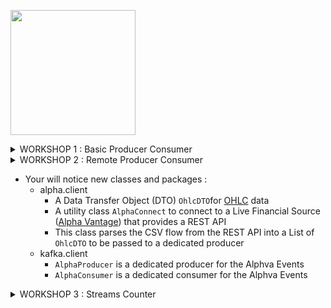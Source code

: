 <img src=https://www.pngitem.com/pimgs/m/497-4979354_computer-guy-meme-hd-png-download.png width="200"></img>


<details><summary>
  WORKSHOP 1 : Basic Producer Consumer</summary>
  
  - activate the following branch in your local project :<br>
[Basic Producer Consumer Stub](https://github.com/mehdi-lamrani/kafka-central/tree/basic-prod-cons-stub) <br>

  - The goal of this workshop is to build a modular program, implementing custom producers & consumers
  - The entry point is the main class `KafkaCentral`
  - it defines the following [REPL](https://en.wikipedia.org/wiki/Read%E2%80%93eval%E2%80%93print_loop), that will be the control center for your program
    <img width="500" alt="run-jar" src="https://user-images.githubusercontent.com/28993140/82837307-f63c0d80-9ec8-11ea-8c4b-340522f5748e.png">

  - `HelloProducer` & `HelloConsumer` are two static classes with a `run` method that cofigures, defines, and triggers respectively instances of `KafkaProducer` and `KafkaProducer`
  
  - Your mission is to implement those classes and fill them accordingly to what we saw in class (refer to course material)<br>
  in order to have a fully functional producer consumer pipeline
  
  - Once your code is complete, build is using maven build and deploy it to the server using the previously set Source Synchronizer plugin
  
  - Execute your deployed code on the server using java -jar
      - Split your terminal, and launch one KafkaCentral on each
      - Launch a producer on the first
      - Launch a consumer on the second
      
  
  - Validate the behavior of the code : Production & Consumption of the sent events. 
  
  - ***WARNING*** : Kafka Topics are stamped with a hard-coded value. You might need to adjust this later in your code, depending on your branch

<!--[Basic Producer Consumer Solution](https://github.com/mehdi-lamrani/kafka-central/tree/basic-prod-cons-final)-->
</details>

<details><summary>
  WORKSHOP 2 : Remote Producer Consumer</summary> 
  
  - activate the following branch in your local project :<br>
[Alpha Producer Consumer Stub](https://github.com/mehdi-lamrani/kafka-central/tree/alpha-prod-cons-stub) <br>
<!--[Alpha Producer Consumer Solution](https://github.com/mehdi-lamrani/kafka-central/tree/alpha-prod-cons-final)-->
</details>
  
  - Your will notice new classes and packages : 
    - alpha.client
        - A Data Transfer Object (DTO) `OhlcDTO`for [OHLC](https://datavizcatalogue.com/methods/OHLC_chart.html) data 
        - A utility class `AlphaConnect` to connect to a Live Financial Source ([Alpha Vantage](https://www.alphavantage.co/documentation/)) that provides a REST API
        - This class parses the CSV flow from the REST API into a List of `OhlcDTO` to be passed to a dedicated producer
    - kafka.client
       -  `AlphaProducer` is a dedicated producer for the Alphva Events  
       -  `AlphaConsumer` is a dedicated consumer for the Alphva Events  

<details><summary>
  WORKSHOP 3 : Streams Counter</summary> 
  
  - activate the following branch in your local project :<br>
[Streams Stub](https://github.com/mehdi-lamrani/kafka-central/tree/streams-stub) <br>
<!--[Streams Solution](https://github.com/mehdi-lamrani/kafka-central/tree/stream-final)-->
</details>
